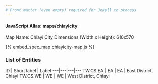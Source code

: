 ```yaml
---
# Front matter (even empty) required for Jekyll to process
---
```


#### JavaScript Alias: maps/chiayicity

Map Name: Chiayi City
Dimensions (Width x Height): 610x570



{% embed_spec_map chiayicity-map.js %}

### List of Entities

ID | Short label | Label
---|---|---|---
TW.CS.EA | EA | EA | East District, Chiayi
TW.CS.WE | WE | WE | West District, Chiayi
